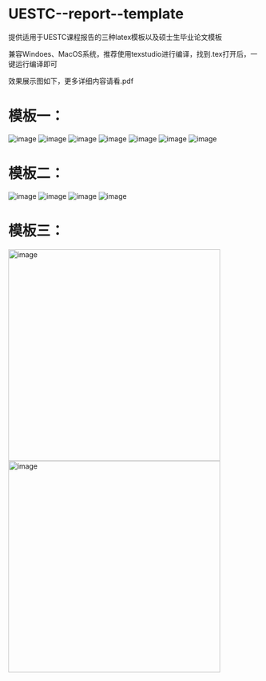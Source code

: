 # UESTC--report--template
提供适用于UESTC课程报告的三种latex模板以及硕士生毕业论文模板

兼容Windoes、MacOS系统，推荐使用texstudio进行编译，找到.tex打开后，一键运行编译即可

效果展示图如下，更多详细内容请看.pdf
# 模板一：
![image](https://github.com/wrs-coder/UESTC--report--template/assets/57533406/01ddff16-8531-4a0d-94e0-e14aa2181ded)
![image](https://github.com/wrs-coder/UESTC--report--template/assets/57533406/dda9092c-a07f-4b53-8fec-2b4eaebcf504)
![image](https://github.com/wrs-coder/UESTC--report--template/assets/57533406/f77017ea-f144-43ec-8ed5-95cbd2c19e6e)
![image](https://github.com/wrs-coder/UESTC--report--template/assets/57533406/a0f90117-e1a0-46d1-95e5-d23908eb400f)
![image](https://github.com/wrs-coder/UESTC--report--template/assets/57533406/97a6ac03-1356-4e73-becd-ccc4078229fa)
![image](https://github.com/wrs-coder/UESTC--report--template/assets/57533406/db4fff4e-096b-4c5b-80b0-22a0356d1a1f)
![image](https://github.com/wrs-coder/UESTC--report--template/assets/57533406/b8066dfa-ce3a-41bc-91c0-91b4a6d80b2b)
# 模板二：
![image](https://github.com/wrs-coder/UESTC--report--template/assets/57533406/46e014a1-d1a0-4685-b74b-8b9872aaf7a9)
![image](https://github.com/wrs-coder/UESTC--report--template/assets/57533406/f147467f-9e06-4115-9e35-6ef0d01fa2f0)
![image](https://github.com/wrs-coder/UESTC--report--template/assets/57533406/7dee2bae-202f-48d2-87f8-261efeec861e)
![image](https://github.com/wrs-coder/UESTC--report--template/assets/57533406/28e37e33-a945-4639-bd24-f286bbf42137)

# 模板三：
<img width="424" alt="image" src="https://github.com/404-NOTFOUND-Coder/UESTC--report--template/assets/57533406/2681d47d-061a-47c9-8f70-9dcf0681aa4f">
<img width="424" alt="image" src="https://github.com/404-NOTFOUND-Coder/UESTC--report--template/assets/57533406/bd6ee3cf-907f-48d8-aa97-dbf390028c9f">
